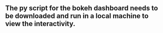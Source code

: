 ## The py script for the bokeh dashboard needs to be downloaded and run in a local machine to view the interactivity.
